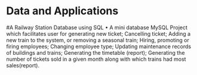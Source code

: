# Data and Applications
#A Railway Station Database using SQL
• A mini database MySQL Project which facilitates user for generating new ticket; Cancelling ticket; Adding a new train to the system, or removing a seasonal train; Hiring, promoting or firing employees; Changing employee type; Updating maintenance records of buildings and trains; Generating the timetable (report); Generating the number of tickets sold in a given month along with which trains had most sales(report).
